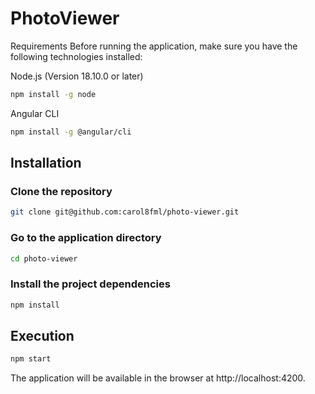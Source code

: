 # PhotoViewer
Requirements
Before running the application, make sure you have the following technologies installed:

Node.js (Version 18.10.0 or later)
```Bash
npm install -g node
```

Angular CLI
```Bash
npm install -g @angular/cli
```

## Installation

### Clone the repository
```Bash
git clone git@github.com:carol8fml/photo-viewer.git
```

### Go to the application directory
```Bash
cd photo-viewer
```

### Install the project dependencies
```Bash
npm install
```

## Execution

```Bash
npm start
```

The application will be available in the browser at http://localhost:4200.

